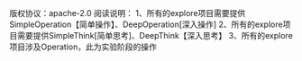 版权协议：apache-2.0
阅读说明：
1、所有的explore项目需要提供SimpleOperation【简单操作】、DeepOperation[深入操作]
2、所有的explore项目需要提供SimpleThink[简单思考]、DeepThink【深入思考】
3、所有的explore项目涉及Operation，此为实验阶段的操作
